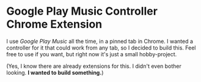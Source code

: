 # Google Play Music Controller Chrome Extension

I use *Google Play Music* all the time, in a pinned tab in Chrome. I wanted a controller for it that could work from any tab, so I decided to build this. Feel free to use if you want, but right now it's just a small hobby-project.

(Yes, I know there are already extensions for this. I didn't even bother looking. **I wanted to build something.**)
